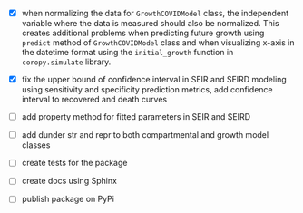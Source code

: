 * [x] when normalizing the data for `GrowthCOVIDModel` class, the independent variable where the data is measured should also be normalized. This creates additional problems when predicting future growth using `predict` method of `GrowthCOVIDModel` class and when visualizing x-axis in the datetime format using the `initial_growth` function in `coropy.simulate` library.

* [x] fix the upper bound of confidence interval in SEIR and SEIRD modeling using sensitivity and specificity prediction metrics, add confidence interval to recovered and death curves

* [ ] add property method for fitted parameters in SEIR and SEIRD

* [ ] add dunder str and repr to both compartmental and growth model classes

* [ ] create tests for the package

* [ ] create docs using Sphinx

* [ ] publish package on PyPi
